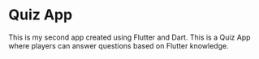 # Quiz App

This is my second app created using Flutter and Dart. This is a Quiz App where players can answer questions based on Flutter knowledge.
